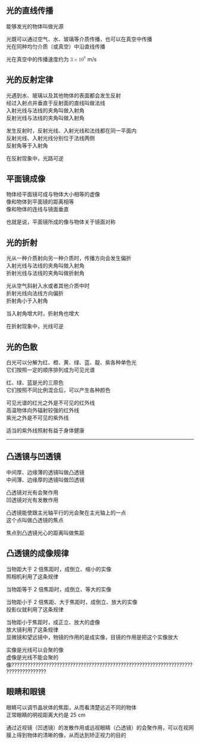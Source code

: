 ## 光的直线传播

能够发光的物体叫做光源

光既可以通过空气、水、玻璃等介质传播，也可以在真空中传播<br>
光在同种均匀介质（或真空）中沿直线传播

光在真空中的传播速度约为 <math xmlns="http://www.w3.org/1998/Math/MathML"><mn>3</mn><mo>×</mo><msup><mn>10</mn><mrow><mn>8</mn></mrow></msup></math> m/s

## 光的反射定律

光遇到水、玻璃以及其他物体的表面都会发生反射<br>
经过入射点并垂直于反射面的直线叫做法线<br>
入射光线与法线的夹角叫做入射角<br>
反射光线与法线的夹角叫做入射角

发生反射时，反射光线、入射光线和法线都在同一平面内<br>
反射光线、入射光线分别位于法线两侧<br>
反射角等于入射角

在反射现象中，光路可逆

## 平面镜成像

物体经平面镜可成与物体大小相等的虚像<br>
像和物体到平面镜的距离相等<br>
像和物体的连线与镜面垂直

也就是说，平面镜所成的像与物体关于镜面对称

## 光的折射

光从一种介质射向另一种介质时，传播方向会发生偏折<br>
入射光线与法线的夹角叫做入射角<br>
折射光线与法线的夹角叫做折射角<br>

光从空气斜射入水或者其他介质中时<br>
折射光线向法线方向偏折<br>
折射角小于入射角

当入射角增大时，折射角也增大

在折射现象中，光线可逆

## 光的色散

白光可以分解为红、橙、黄、绿、蓝、靛、紫各种单色光<br>
它们按照一定的顺序排列成为可见光谱<br>

红、绿、蓝是光的三原色<br>
它们按照不同比例混合后，可以产生各种颜色

可见光谱的红光之外是不可见的红外线<br>
高温物体向外辐射较强的红外线<br>
紫光之外是不可见的紫外线

适当的紫外线照射有益于身体健康

---

## 凸透镜与凹透镜

中间厚、边缘薄的透镜叫做凸透镜<br>
中间薄、边缘厚的透镜叫做凹透镜

凸透镜对光有会聚作用<br>
凹透镜对光有发散作用

凸透镜能使跟主光轴平行的光会聚在主光轴上的一点<br>
这个点叫做凸透镜的焦点

焦点到凸透镜光心的距离叫做焦距

## 凸透镜的成像规律

当物距大于 2 倍焦距时，成倒立、缩小的实像<br>
照相机利用了这条规律

当物距等于 2 倍焦距时，成倒立、等大的实像

当物距小于 2 倍焦距、大于焦距时，成倒立、放大的实像<br>
投影仪就利用了这条规律

当物距小于焦距时，成正立、放大的虚像<br>
放大镜利用了这条规律<br>
显微镜和望远镜中，物镜的作用的是成实像，目镜的作用是把这个实像放大

实像是光线可以会聚的像<br>
虚像是光线不能会聚的像???????????????????????????????????????????????????????????????????????????????????

## 眼睛和眼镜

眼睛可以调节晶状体的焦距，从而看清楚远近不同的物体<br>
正常眼睛的明视距离大约是 25 cm

通过近视镜（凹透镜）的发散作用或远视眼睛（凸透镜）的会聚作用，可以在视网膜上得到物体的清晰的像，从而达到矫正视力的目的
